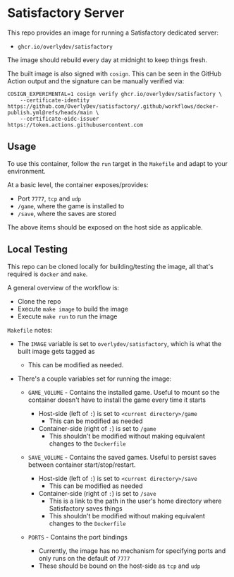 # Satisfactory Server

This repo provides an image for running a Satisfactory dedicated server:

- `ghcr.io/overlydev/satisfactory`

The image should rebuild every day at midnight to keep things fresh.

The built image is also signed with `cosign`. This can be seen in the GitHub Action output and the signature can be manually verified via:
```shell
COSIGN_EXPERIMENTAL=1 cosign verify ghcr.io/overlydev/satisfactory \
    --certificate-identity https://github.com/OverlyDev/satisfactory/.github/workflows/docker-publish.yml@refs/heads/main \
    --certificate-oidc-issuer https://token.actions.githubusercontent.com
```

## Usage

To use this container, follow the `run` target in the `Makefile` and adapt to your environment.

At a basic level, the container exposes/provides:
- Port `7777`, `tcp` and `udp`
- `/game`, where the game is installed to
- `/save`, where the saves are stored

The above items should be exposed on the host side as applicable.

## Local Testing

This repo can be cloned locally for building/testing the image, all that's required is `docker` and `make`.

A general overview of the workflow is:

- Clone the repo
- Execute `make image` to build the image
- Execute `make run` to run the image

`Makefile` notes:

- The `IMAGE` variable is set to `overlydev/satisfactory`, which is what the built image gets tagged as
    - This can be modified as needed.
- There's a couple variables set for running the image:

    - `GAME_VOLUME` - Contains the installed game. Useful to mount so the container doesn't have to install the game every time it starts
        - Host-side (left of `:`) is set to `<current directory>/game`
            - This can be modified as needed
        - Container-side (right of `:`) is set to `/game`
            - This shouldn't be modified without making equivalent changes to the `Dockerfile`

    - `SAVE_VOLUME` - Contains the saved games. Useful to persist saves between container start/stop/restart.
        - Host-side (left of `:`) is set to `<current directory>/save`
            - This can be modified as needed
        - Container-side (right of `:`) is set to `/save`
            - This is a link to the path in the user's home directory where Satisfactory saves things
            - This shouldn't be modified without making equivalent changes to the `Dockerfile`

    - `PORTS` - Contains the port bindings
        - Currently, the image has no mechanism for specifying ports and only runs on the default of `7777`
        - These should be bound on the host-side as `tcp` and `udp`
